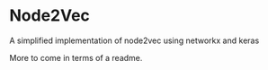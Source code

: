 # Node2Vec
A simplified implementation of node2vec using networkx and keras

More to come in terms of a readme.
